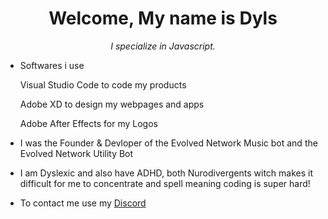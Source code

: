 
<h1 align="center">Welcome, My name is Dyls</h1>
<p align="center"><i>I specialize in Javascript.</i></p>

- Softwares i use
<ul>Visual Studio Code to code my products</ul>
<ul>Adobe XD to design my webpages and apps</ul>
<ul>Adobe After Effects for my Logos</ul> 


- I was the Founder & Devloper of the Evolved Network Music bot and the Evolved Network Utility Bot

- I am Dyslexic and also have ADHD, both Nurodivergents witch makes it difficult for me to concentrate and spell meaning coding is super hard!

- To contact me use my [Discord](https://discord.com/widget?id=867806168897945630&theme=dark)

<!---
Dev-Dyls/Dev-Dyls is a ✨ special ✨ repository because its `README.md` (this file) appears on your GitHub profile.
You can click the Preview link to take a look at your changes.
--->
